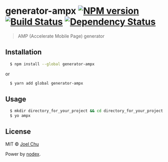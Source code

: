 # generator-ampx [![NPM version][npm-image]][npm-url] [![Build Status][travis-image]][travis-url] [![Dependency Status][daviddm-image]][daviddm-url]
> AMP (Accelerate Mobile Page) generator

## Installation

```sh
  $ npm install --global generator-ampx
```

or

```sh
  $ yarn add global generator-ampx
```

## Usage

```sh
  $ mkdir directory_for_your_project && cd directory_for_your_project
  $ yo ampx
```

## License

MIT © [Joel Chu](joelchu.com)


[npm-image]: https://badge.fury.io/js/generator-ampx.svg
[npm-url]: https://npmjs.org/package/generator-ampx
[travis-image]: https://travis-ci.org/joelchu/generator-ampx.svg?branch=master
[travis-url]: https://travis-ci.org/joelchu/generator-ampx
[daviddm-image]: https://david-dm.org/joelchu/generator-ampx.svg?theme=shields.io
[daviddm-url]: https://david-dm.org/joelchu/generator-ampx

Power by [nodex](https://github.com/NewbranLTD/nodex).
